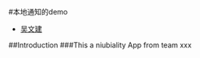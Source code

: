 #本地通知的demo

* [吴文建](http://weibo.com/u/3201377692)

##Introduction
###This a niubiality App from team xxx